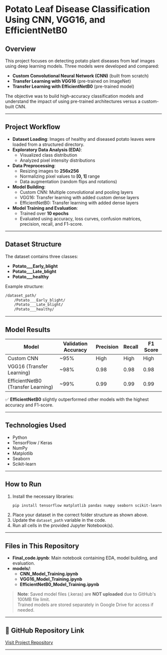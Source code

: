 
# Potato Leaf Disease Classification Using CNN, VGG16, and EfficientNetB0

##  Overview
This project focuses on detecting potato plant diseases from leaf images using deep learning models. Three models were developed and compared:
- **Custom Convolutional Neural Network (CNN)** (built from scratch)
- **Transfer Learning with VGG16** (pre-trained on ImageNet)
- **Transfer Learning with EfficientNetB0** (pre-trained model)

The objective was to build high-accuracy classification models and understand the impact of using pre-trained architectures versus a custom-built CNN.

---

##  Project Workflow
- **Dataset Loading**: Images of healthy and diseased potato leaves were loaded from a structured directory.
- **Exploratory Data Analysis (EDA)**:
  - Visualized class distribution
  - Analyzed pixel intensity distributions
- **Data Preprocessing**:
  - Resizing images to **256x256**
  - Normalizing pixel values to **[0, 1]** range
  - Data augmentation (random flips and rotations)
- **Model Building**:
  - Custom CNN: Multiple convolutional and pooling layers
  - VGG16: Transfer learning with added custom dense layers
  - EfficientNetB0: Transfer learning with added dense layers
- **Model Training and Evaluation**:
  - Trained over **10 epochs**
  - Evaluated using accuracy, loss curves, confusion matrices, precision, recall, and F1-score.

---

## Dataset Structure
The dataset contains three classes:
- **Potato___Early_blight**
- **Potato___Late_blight**
- **Potato___healthy**

Example structure:
```bash
/dataset_path/
    /Potato___Early_blight/
    /Potato___Late_blight/
    /Potato___healthy/
```

---

## Model Results

| Model                          | Validation Accuracy | Precision | Recall | F1 Score |
|---------------------------------|----------------------|-----------|--------|----------|
| Custom CNN                     | ~95%                 | High      | High   | High     |
| VGG16 (Transfer Learning)       | ~98%                 | 0.98      | 0.98   | 0.98     |
| EfficientNetB0 (Transfer Learning) | ~99%             | 0.99      | 0.99   | 0.99     |

✅ **EfficientNetB0** slightly outperformed other models with the highest accuracy and F1-score.

---

## Technologies Used
- Python
- TensorFlow / Keras
- NumPy
- Matplotlib
- Seaborn
- Scikit-learn

---

##  How to Run
1. Install the necessary libraries:
   ```bash
   pip install tensorflow matplotlib pandas numpy seaborn scikit-learn
   ```
2. Place your dataset in the correct folder structure as shown above.
3. Update the `dataset_path` variable in the code.
4. Run all cells in the provided Jupyter Notebook(s).

---

## Files in This Repository
- **Final_code.ipynb**: Main notebook containing EDA, model building, and evaluation.
- **models/**:
  - **CNN_Model_Training.ipynb**
  - **VGG16_Model_Training.ipynb**
  - **EfficientNetB0_Model_Training.ipynb**

>  **Note**: Saved model files (.keras) are **NOT uploaded** due to GitHub's 100MB file limit.  
> Trained models are stored separately in Google Drive for access if needed.

---

## 🔗 GitHub Repository Link
[Visit Project Repository](https://github.com/Sushma897sree/Data_Science_Project)

---
